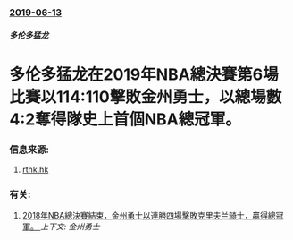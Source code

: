 ### [2019-06-13](/news/2019/06/13/index.md)

##### 多伦多猛龙
# 多伦多猛龙在2019年NBA總決賽第6場比賽以114:110擊敗金州勇士，以總場數4:2奪得隊史上首個NBA總冠軍。 




### 信息来源:

1. [rthk.hk](https://news.rthk.hk/rthk/ch/component/k2/1462822-20190614.htm)

### 有关:

1. [2018年NBA總決賽結束，金州勇士以連勝四場擊敗克里夫兰骑士，贏得總冠軍。 ](/news/2018/06/8/2018年NBA總決賽結束-金州勇士以連勝四場擊敗克里夫兰骑士-贏得總冠軍.md) _上下文: 金州勇士_
